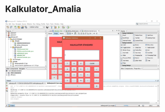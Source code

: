# Kalkulator_Amalia
![alt text](https://github.com/amaliayuna/Kalkulator_Amalia/blob/master/kalkulator.JPG)

